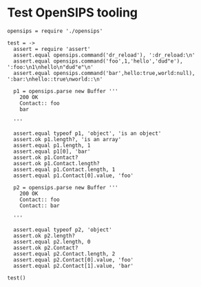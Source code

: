 Test OpenSIPS tooling
=====================

    opensips = require './opensips'

    test = ->
      assert = require 'assert'
      assert.equal opensips.command('dr_reload'), ':dr_reload:\n'
      assert.equal opensips.command('foo',1,'hello','dud"e'), ':foo:\n1\nhello\n"dud"e"\n'
      assert.equal opensips.command('bar',hello:true,world:null), ':bar:\nhello::true\nworld::\n'

      p1 = opensips.parse new Buffer '''
        200 OK
        Contact:: foo
        bar

      '''

      assert.equal typeof p1, 'object', 'is an object'
      assert.ok p1.length?, 'is an array'
      assert.equal p1.length, 1
      assert.equal p1[0], 'bar'
      assert.ok p1.Contact?
      assert.ok p1.Contact.length?
      assert.equal p1.Contact.length, 1
      assert.equal p1.Contact[0].value, 'foo'

      p2 = opensips.parse new Buffer '''
        200 OK
        Contact:: foo
        Contact:: bar

      '''

      assert.equal typeof p2, 'object'
      assert.ok p2.length?
      assert.equal p2.length, 0
      assert.ok p2.Contact?
      assert.equal p2.Contact.length, 2
      assert.equal p2.Contact[0].value, 'foo'
      assert.equal p2.Contact[1].value, 'bar'

    test()
